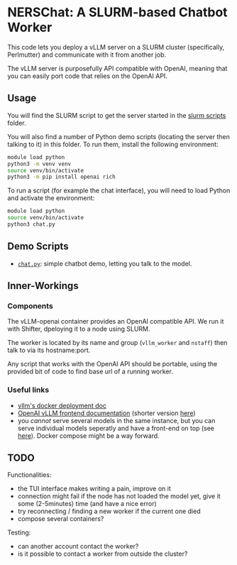 # NERSChat: A SLURM-based Chatbot Worker

This code lets you deploy a vLLM server on a SLURM cluster (specifically, Perlmutter) and communicate with it from another job.

The vLLM server is purposefully API compatible with OpenAI, meaning that you can easily port code that relies on the OpenAI API.

## Usage

You will find the SLURM script to get the server started in the [slurm scripts](./scripts/slurm%20scripts/) folder.

You will also find a number of Python demo scripts (locating the server then talking to it) in this folder. To run them, install the following environment:

```sh
module load python
python3 -m venv venv
source venv/bin/activate
python3 -m pip install openai rich
```

To run a script (for example the chat interface), you will need to load Python and activate the environment:

```sh
module load python
source venv/bin/activate
python3 chat.py
```

## Demo Scripts

* [`chat.py`](./chat.py): simple chatbot demo, letting you talk to the model.

## Inner-Workings

### Components

The vLLM-openai container provides an OpenAI compatible API.
We run it with Shifter, dpeloying it to a node using SLURM.

The worker is located by its name and group (`vllm_worker` and `nstaff`) then talk to via its hostname:port.

Any script that works with the OpenAI API should be portable, using the provided bit of code to find base url of a running worker.

### Useful links

* [vllm's docker deployment doc](https://docs.vllm.ai/en/latest/serving/deploying_with_docker.html)
* [OpenAI vLLM frontend documentation](https://docs.vllm.ai/en/latest/serving/openai_compatible_server.html)
  (shorter version [here](https://docs.vllm.ai/en/latest/getting_started/quickstart.html#openai-chat-completions-api-with-vllm))
* you *cannot* serve several models in the same instance, but you can serve individual models seperatly and have a front-end on top (see [here](https://docs.vllm.ai/en/v0.6.0/serving/faq.html)). Docker compose might be a way forward.

## TODO

Functionalities:

* the TUI interface makes writing a pain, improve on it
* connection might fail if the node has not loaded the model yet, give it some (2-5minutes) time (and have a nice error)
* try reconnecting / finding a new worker if the current one died
* compose several containers?

Testing:

* can another account contact the worker?
* is it possible to contact a worker from outside the cluster?
